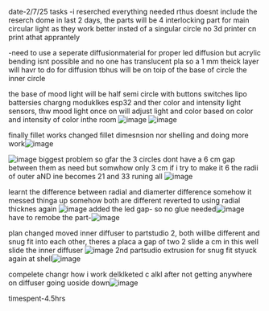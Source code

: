 date-2/7/25 
tasks
-i reserched everything needed rthus doesnt include the reserch dome in last 2 days, the parts will be 4 interlocking part for main circular light as they work better 
insted of a singular circle no 3d printer cn print athat apprantely

-need to use a seperate diffusionmaterial for proper led diffusion but acrylic bending isnt possible and no one has translucent pla so  a 1 mm theick layer will havr to do for diffusion
tbhus will be on toip of the base of circle the inner circle

the base of mood light will be half semi circle with buttons switches lipo battersies chargng moduklkes esp32 and ther color and intensity light sensors, 
thw mood light once on will adjust light and color
based on color and intensity of color inthe room
![image](https://github.com/user-attachments/assets/ee5eae80-8abf-48b4-bf6c-c195e0840054)
![image](https://github.com/user-attachments/assets/837aa2da-701f-471d-88b0-92255e4bfa44)


finally fillet works changed fillet dimesnsion nor shelling and doing more work![image](https://github.com/user-attachments/assets/8d6eb7b5-8139-446d-a0f3-e21796011872)


![image](https://github.com/user-attachments/assets/bce19155-3667-44e5-bf87-9faada0e2d69)
biggest problem so gfar the 3 circles dont have a 6 cm gap between them as need but somwhow only 3 cm if i try to make it 6 the radii of outer aND ine becomes 21 and 33 runing all
![image](https://github.com/user-attachments/assets/36dc0e9e-11bf-43d7-9a68-ed904ff63888)

learnt the difference between radial and diamerter difference somehow it messed thinga up somehow both are different reverted to using radial thicknes again
![image](https://github.com/user-attachments/assets/631e4fa1-e47a-4cf8-bdbf-df2f28689787)
added the led gap- so no glue needed![image](https://github.com/user-attachments/assets/e9cb9a71-2098-401a-a591-0739c0735230)
have to remobe the part-![image](https://github.com/user-attachments/assets/b571e9a9-998d-4a80-b927-223dfdb39ef1)

plan changed moved inner diffuser to partstudio 2, both willbe different and snug fit into each other, theres a placa a gap of two 2 slide a cm in this well slide the inner diffuser
![image](https://github.com/user-attachments/assets/b1a3b193-a2f9-4323-8699-642c383bfe38)
2nd partsudio extrusion for snug fit
 styuck again at shell![image](https://github.com/user-attachments/assets/dbc5d58a-528e-4665-b712-6e0627f26e50)

compelete changr how i work delklketed c alkl after not getting anywhere on diffuser going uoside down![image](https://github.com/user-attachments/assets/c1b2119c-84d5-4608-aa54-8db20f99f326)


timespent-4.5hrs
